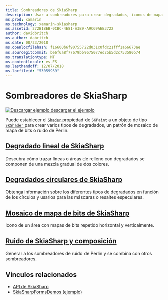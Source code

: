 ```yaml
---
title: Sombreadores de SkiaSharp
description: Usar a sombreadores para crear degradados, iconos de mapa de bits y el ruido de Perlin.
ms.prod: xamarin
ms.technology: xamarin-skiasharp
ms.assetid: 272B1BEB-0CBC-4E81-A3B9-A9C69AEE3722
author: davidbritch
ms.author: dabritch
ms.date: 08/23/2018
ms.openlocfilehash: f16600b6f90755722d031c0fdc21fff1a66673ae
ms.sourcegitcommit: be6f6a8f77679bb9675077ed25b5d2c753580b74
ms.translationtype: MT
ms.contentlocale: es-ES
ms.lasthandoff: 12/07/2018
ms.locfileid: "53059939"
---
```

# <a name="skiasharp-shaders"></a>Sombreadores de SkiaSharp

[![Descargar ejemplo](~/media/shared/download.png) descargar el ejemplo](https://developer.xamarin.com/samples/xamarin-forms/SkiaSharpForms/Demos/)

Puede establecer el [ `Shader` ](xref:SkiaSharp.SKPaint.Shader) propiedad de `SKPaint` a un objeto de tipo [ `SKShader` ](xref:SkiaSharp.SKShader) para crear varios tipos de degradados, un patrón de mosaico de mapa de bits o ruido de Perlin.

## <a name="the-skiasharp-linear-gradientlinear-gradientmd"></a>[Degradado lineal de SkiaSharp](linear-gradient.md)

Descubra cómo trazar líneas o áreas de relleno con degradados se componen de una mezcla gradual de dos colores.

## <a name="skiasharp-circular-gradientscircular-gradientsmd"></a>[Degradados circulares de SkiaSharp](circular-gradients.md)

Obtenga información sobre los diferentes tipos de degradados en función de los círculos y usarlos para las máscaras o resaltes especulares.

## <a name="skiasharp-bitmap-tilingbitmap-tilingmd"></a>[Mosaico de mapa de bits de SkiaSharp](bitmap-tiling.md)

Icono de un área con mapas de bits repetido horizontal y verticalmente.

## <a name="skiasharp-noise-and-composingnoisemd"></a>[Ruido de SkiaSharp y composición](noise.md)

Generar a los sombreadores de ruido de Perlin y se combina con otros sombreadores.

## <a name="related-links"></a>Vínculos relacionados

- [API de SkiaSharp](https://docs.microsoft.com/dotnet/api/skiasharp)
- [SkiaSharpFormsDemos (ejemplo)](https://developer.xamarin.com/samples/xamarin-forms/SkiaSharpForms/Demos/)
